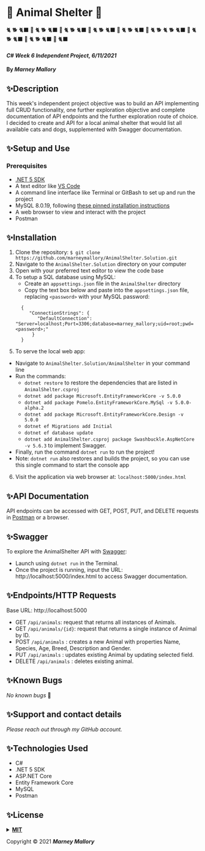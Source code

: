 # 🐾 Animal Shelter 🐾
🐈 🐕 🐈‍⬛ 🐩 🐈 🐕 🐈‍⬛ 🐩 🐈 🐕 🐈‍⬛ 🐩 🐈 🐕 🐈‍⬛ 🐩 🐈 🐕 🐈‍⬛ 🐩 🐈 🐕 🐈 🐕 🐈‍⬛ 🐩 🐈 🐕 🐈‍⬛ 🐩 🐈 🐕 🐈‍⬛ 🐩 🐈‍⬛ 
#### _C# Week 6 Independent Project, 6/11/2021_

#### By _**Marney Mallory**_

## ✨Description

This week's independent project objective was to build an API implementing full CRUD functionality, one further exploration objective and complete documentation of API endpoints and the further exploration route of choice. I decided to create and API for a local animal shelter that would list all available cats and dogs, supplemented with Swagger documentation.

## ✨Setup and Use

### Prerequisites

- [.NET 5 SDK](https://dotnet.microsoft.com/download/dotnet/5.0)
- A text editor like [VS Code](https://code.visualstudio.com/)
- A command line interface like Terminal or GitBash to set up and run the project
- MySQL 8.0.19, following [these pinned installation instructions](https://web.archive.org/web/20210521163651/https://www.learnhowtoprogram.com/c-and-net/getting-started-with-c/installing-and-configuring-mysql)
- A web browser to view and interact with the project
- Postman 

## ✨Installation

1. Clone the repository: `$ git clone https://github.com/marneymallory/AnimalShelter.Solution.git`
2. Navigate to the `AnimalShelter.Solution` directory on your computer
3. Open with your preferred text editor to view the code base
4. To setup a SQL database using MySQL:
   - Create an `appsettings.json` file in the `AnimalShelter` directory
   - Copy the text box below and paste into the `appsettings.json` file, replacing `<password>` with your MySQL password:
   ```
     {
        "ConnectionStrings": {
           "DefaultConnection": "Server=localhost;Port=3306;database=marney_mallory;uid=root;pwd=<password>;"
         }
     }
   ```
5. To serve the local web app:

- Navigate to `AnimalShelter.Solution/AnimalShelter` in your command line
- Run the commands:
  - `dotnet restore` to restore the dependencies that are listed in `AnimalShelter.csproj`
  - `dotnet add package Microsoft.EntityFrameworkCore -v 5.0.0`
  - `dotnet add package Pomelo.EntityFrameworkCore.MySql -v 5.0.0-alpha.2`
  - `dotnet add package Microsoft.EntityFrameworkCore.Design -v 5.0.0`
  - `dotnet ef Migrations add Initial`
  - `dotnet ef database update`
  - `dotnet add AnimalShelter.csproj package Swashbuckle.AspNetCore -v 5.6.3` to implement Swagger.
- Finally, run the command `dotnet run` to run the project!
- Note: `dotnet run` also restores and builds the project, so you can use this single command to start the console app

6. Visit the application via web browser at: `localhost:5000/index.html`

## ✨API Documentation

API endpoints can be accessed with GET, POST, PUT, and DELETE requests in [Postman](https://www.postman.com/downloads/) or a browser.

## ✨Swagger

To explore the AnimalShelter API with  [Swagger](https://docs.microsoft.com/en-us/aspnet/core/tutorials/getting-started-with-swashbuckle?view=aspnetcore-5.0&tabs=visual-studio-code):
- Launch using `dotnet run` in the Terminal. 
- Once the project is running, input the URL: http://localhost:5000/index.html to access Swagger documentation. 

## ✨Endpoints/HTTP Requests

Base URL: http://localhost:5000

- GET `/api/animals`: request that returns all instances of Animals.
- GET `/api/animals/{id}`: request that returns a single instance of Animal by ID.
- POST `/api/animals` : creates a new Animal with properties Name, Species, Age, Breed, Description and Gender.
- PUT `/api/animals` : updates existing Animal by updating selected field.
- DELETE `/api/animals` : deletes existing animal. 
 
## ✨Known Bugs

_No known bugs_ :bug:

## ✨Support and contact details

_Please reach out through my GitHub account._

## ✨Technologies Used

- C#
- .NET 5 SDK
- ASP.NET Core 
- Entity Framework Core
- MySQL
- Postman

## ✨License

<details>
<summary><a href="https://opensource.org/licenses/MIT"><strong>MIT</strong></a></summary>
<pre>
MIT License

Copyright (c) 2021 Marney Mallory

Permission is hereby granted, free of charge, to any person obtaining a copy
of this software and associated documentation files (the "Software"), to deal
in the Software without restriction, including without limitation the rights
to use, copy, modify, merge, publish, distribute, sublicense, and/or sell
copies of the Software, and to permit persons to whom the Software is
furnished to do so, subject to the following conditions:

The above copyright notice and this permission notice shall be included in all
copies or substantial portions of the Software.

THE SOFTWARE IS PROVIDED "AS IS", WITHOUT WARRANTY OF ANY KIND, EXPRESS OR
IMPLIED, INCLUDING BUT NOT LIMITED TO THE WARRANTIES OF MERCHANTABILITY,
FITNESS FOR A PARTICULAR PURPOSE AND NONINFRINGEMENT. IN NO EVENT SHALL THE
AUTHORS OR COPYRIGHT HOLDERS BE LIABLE FOR ANY CLAIM, DAMAGES OR OTHER
LIABILITY, WHETHER IN AN ACTION OF CONTRACT, TORT OR OTHERWISE, ARISING FROM,
OUT OF OR IN CONNECTION WITH THE SOFTWARE OR THE USE OR OTHER DEALINGS IN THE
SOFTWARE.

</pre>
</details>

Copyright © 2021 **_Marney Mallory_**
